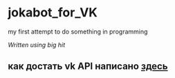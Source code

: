 # jokabot_for_VK
my first attempt to do something in programming

_Written using big hit_

## как достать vk API написано [здесь](https://github.com/Makev1ch/jokabot-for-VK/wiki)
